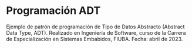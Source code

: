 # Programación ADT

Ejemplo de patrón de programación de Tipo de Datos Abstracto (Abstract Data Type, ADT).
Realizado en Ingeniería de Software, curso de la Carrera de Especialización en Sistemas Embabidos, FIUBA.
Fecha: abril de 2023.
